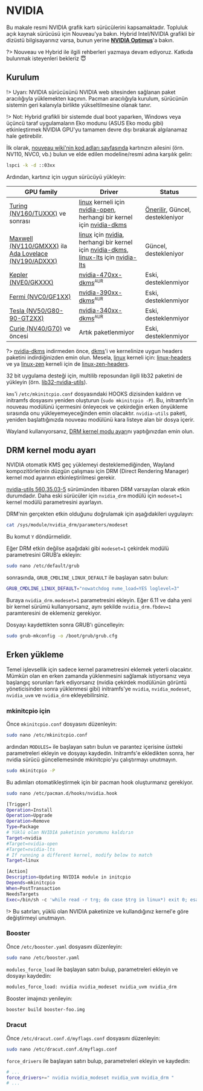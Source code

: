 # NVIDIA

Bu makale resmi NVIDIA grafik kartı sürücülerini kapsamaktadır. Topluluk açık kaynak sürücüsü için Nouveau'ya bakın. Hybrid Intel/NVIDIA grafikli bir dizüstü bilgisayarınız varsa, bunun yerine [**NVIDIA Optimus**](arch-nvidia-optimus.md)'a bakın.

?> Nouveau ve Hybrid ile ilgili rehberleri yazmaya devam ediyoruz. Katkıda bulunmak isteyenleri bekleriz 😇

## Kurulum

!> Uyarı: NVIDIA sürücüsünü NVIDIA web sitesinden sağlanan paket aracılığıyla yüklemekten kaçının. Pacman aracılığıyla kurulum, sürücünün sistemin geri kalanıyla birlikte yükseltilmesine olanak tanır.

!> Not: Hybrid grafikli bir sistemde dual boot yaparken, Windows veya üçüncü taraf uygulamaların Eko modunu (ASUS Eko modu gibi) etkinleştirmek NVIDIA GPU'yu tamamen devre dışı bırakarak algılanamaz hale getirebilir.

İlk olarak, [nouveau wiki'nin kod adları sayfasında](https://nouveau.freedesktop.org/wiki/CodeNames/) kartınızın ailesini (örn. NV110, NVC0, vb.) bulun ve elde edilen modeline/resmi adına karşılık gelin:

```bash
lspci -k -d ::03xx
```

Ardından, kartınız için uygun sürücüyü yükleyin:

| GPU family                                                                                                                                                           | Driver                                                                                                                                                                                                                                                                                                                                   | Status                                                                                                                                |
| -------------------------------------------------------------------------------------------------------------------------------------------------------------------- | ---------------------------------------------------------------------------------------------------------------------------------------------------------------------------------------------------------------------------------------------------------------------------------------------------------------------------------------- | ------------------------------------------------------------------------------------------------------------------------------------- |
| [Turing (NV160/TUXXX)](https://nouveau.freedesktop.org/CodeNames.html#NV160) ve sonrası                                                                              | [linux](https://archlinux.org/packages/?name=linux) kerneli için [nvidia-open](https://archlinux.org/packages/?name=nvidia-open), herhangi bir kernel için [nvidia-dkms](https://archlinux.org/packages/?name=nvidia-dkms)                                                                                                               | [Önerilir](https://developer.nvidia.com/blog/nvidia-transitions-fully-towards-open-source-gpu-kernel-modules/), Güncel, destekleniyor |
| [Maxwell (NV110/GMXXX)](https://nouveau.freedesktop.org/CodeNames.html#NV110) ila [Ada Lovelace (NV190/ADXXX)](https://nouveau.freedesktop.org/CodeNames.html#NV190) | [linux](https://archlinux.org/packages/?name=linux) için [nvidia](https://archlinux.org/packages/?name=nvidia), herhangi bir kernel için [nvidia-dkms](https://archlinux.org/packages/?name=nvidia-dkms), [linux-lts](https://archlinux.org/packages/?name=linux-lts) için [nvidia-lts](https://archlinux.org/packages/?name=nvidia-lts) | Güncel, destekleniyor                                                                                                                 |
| [Kepler (NVE0/GKXXX)](https://nouveau.freedesktop.org/CodeNames.html#NVE0)                                                                                           | [nvidia-470xx-dkms](https://aur.archlinux.org/packages/nvidia-470xx-dkms/)<sup><small>AUR</small></sup>                                                                                                                                                                                                                                  | Eski, desteklenmiyor                                                                                                                  |
| [Fermi (NVC0/GF1XX)](https://nouveau.freedesktop.org/CodeNames.html#NVC0)                                                                                            | [nvidia-390xx-dkms](https://aur.archlinux.org/packages/nvidia-390xx-dkms/)<sup><small>AUR</small></sup>                                                                                                                                                                                                                                  | Eski, desteklenmiyor                                                                                                                  |
| [Tesla (NV50/G80-90-GT2XX)](https://nouveau.freedesktop.org/CodeNames.html#NV50)                                                                                     | [nvidia-340xx-dkms](https://aur.archlinux.org/packages/nvidia-340xx-dkms/)<sup><small>AUR</small></sup>                                                                                                                                                                                                                                  | Eski, desteklenmiyor                                                                                                                  |
| [Curie (NV40/G70)](https://nouveau.freedesktop.org/CodeNames.html#NV40) ve öncesi                                                                                    | Artık paketlenmiyor                                                                                                                                                                                                                                                                                                                      | Eski, desteklenmiyor                                                                                                                  |

?> [nvidia-dkms](https://archlinux.org/packages/?name=nvidia-dkms) indirmeden önce, [dkms](https://archlinux.org/packages/?name=dkms)'i ve kernelinize uygun headers paketini indirdiğinizden emin olun. Mesela, [linux](https://archlinux.org/packages/?name=linux) kerneli için: [linux-headers](https://archlinux.org/packages/?name=linux-headers) ve ya [linux-zen](https://archlinux.org/packages/?name=linux-zen) kerneli için de [linux-zen-headers](https://archlinux.org/packages/?name=linux-zen-headers).

32 bit uygulama desteği için, multilib reposundan ilgili lib32 paketini de yükleyin (örn. [lib32-nvidia-utils](https://archlinux.org/packages/?name=lib32-nvidia-utils)).

`kms`'i `/etc/mkinitcpio.conf` dosyasındaki HOOKS dizisinden kaldırın ve initramfs dosyasını yeniden oluşturun (`sudo mkinitcpio -P`). Bu, initramfs'in nouveau modülünü içermesini önleyecek ve çekirdeğin erken önyükleme sırasında onu yükleyemeyeceğinden emin olacaktır. `nvidia-utils` paketi, yeniden başlattığınızda nouveau modülünü kara listeye alan bir dosya içerir.

Wayland kullanıyorsanız, [DRM kernel modu ayarı](#DRM-kernel-modu-ayarı)nı yaptığınızdan emin olun.

## DRM kernel modu ayarı

NVIDIA otomatik KMS geç yüklemeyi desteklemediğinden, Wayland kompozitörlerinin düzgün çalışması için DRM (Direct Rendering Manager) kernel mod ayarının etkinleştirilmesi gerekir.

[nvidia-utils 560.35.03-5](https://archlinux.org/packages/?name=nvidia-utils) sürümünden itibaren DRM varsayılan olarak etkin durumdadır. Daha eski sürücüler için `nvidia_drm` modülü için `modeset=1` kernel modülü parametresini ayarlayın.

DRM'nin gerçekten etkin olduğunu doğrulamak için aşağıdakileri uygulayın:

```bash
cat /sys/module/nvidia_drm/parameters/modeset
```

Bu komut `Y` döndürmelidir.

Eğer DRM etkin değilse aşağıdaki gibi `modeset=1` çekirdek modülü parametresini GRUB’a ekleyin:

```bash
sudo nano /etc/default/grub
```

sonrasında, `GRUB_CMDLINE_LINUX_DEFAULT` ile başlayan satırı bulun:

```bash
GRUB_CMDLINE_LINUX_DEFAULT="nowatchdog nvme_load=YES loglevel=3"
```

Buraya `nvidia_drm.modeset=1` parametresini ekleyin. Eğer 6.11 ve daha yeni bir kernel sürümü kullanıyorsanız, aynı şekilde `nvidia_drm.fbdev=1` paramteresini de eklemeniz gerekiyor.

Dosyayı kaydettikten sonra GRUB'ı güncelleyin:

```bash
sudo grub-mkconfig -o /boot/grub/grub.cfg
```

## Erken yükleme

Temel işlevsellik için sadece kernel parametresini eklemek yeterli olacaktır. Mümkün olan en erken zamanda yüklenmesini sağlamak istiyorsanız veya başlangıç sorunları fark ediyorsanız (nvidia çekirdek modülünün görüntü yöneticisinden sonra yüklenmesi gibi) initramfs'ye `nvidia`, `nvidia_modeset`, `nvidia_uvm` ve `nvidia_drm` ekleyebilirsiniz.

### mkinitcpio için

Önce `mkinitcpio.conf` dosyasını düzenleyin:

```bash
sudo nano /etc/mkinitcpio.conf
```

ardından `MODULES=` ile başlayan satırı bulun ve parantez içerisine üstteki parametreleri ekleyin ve dosyayı kaydedin. Initramfs'e ekledikten sonra, her nvidia sürücü güncellemesinde mkinitcpio'yu çalıştırmayı unutmayın.

```bash
sudo mkinitcpio -P
```

Bu adımları otomatikleştirmek için bir pacman hook oluşturmanız gerekiyor.

```bash
sudo nano /etc/pacman.d/hooks/nvidia.hook
```

```bash
[Trigger]
Operation=Install
Operation=Upgrade
Operation=Remove
Type=Package
# Yüklü olan NVIDIA paketinin yorumunu kaldırın
Target=nvidia
#Target=nvidia-open
#Target=nvidia-lts
# If running a different kernel, modify below to match
Target=linux

[Action]
Description=Updating NVIDIA module in initcpio
Depends=mkinitcpio
When=PostTransaction
NeedsTargets
Exec=/bin/sh -c 'while read -r trg; do case $trg in linux*) exit 0; esac; done; /usr/bin/mkinitcpio -P'
```

!> Bu satırları, yüklü olan NVIDIA paketinize ve kullandığınız kernel'e göre değiştirmeyi unutmayın.

### Booster

Önce `/etc/booster.yaml` dosyasını düzenleyin:

```bash
sudo nano /etc/booster.yaml
```

`modules_force_load` ile başlayan satırı bulup, parametreleri ekleyin ve dosyayı kaydedin:

```bash
modules_force_load: nvidia nvidia_modeset nvidia_uvm nvidia_drm
```

Booster imajınızı yenileyin:

```bash
booster build booster-foo.img
```

### Dracut

Önce `/etc/dracut.conf.d/myflags.conf` dosyasını düzenleyin:

```bash
sudo nano /etc/dracut.conf.d/myflags.conf
```

`force_drivers` ile başlayan satırı bulup, parametreleri ekleyin ve kaydedin:

```bash
# ...
force_drivers+=" nvidia nvidia_modeset nvidia_uvm nvidia_drm "
# ...
```
